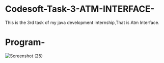 # Codesoft-Task-3-ATM-INTERFACE-
This is the 3rd task of my java development internship,That is Atm Interface.

# Program-
![Screenshot (25)](https://github.com/vishalsingh704/Codesoft-Task-3-ATM-INTERFACE-/assets/105488991/a9cfe3f5-d350-4c79-880b-18f0cefb38a1)
